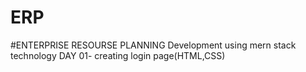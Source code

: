 # ERP
#ENTERPRISE RESOURSE PLANNING Development using mern stack technology
DAY 01- creating login page(HTML,CSS)
